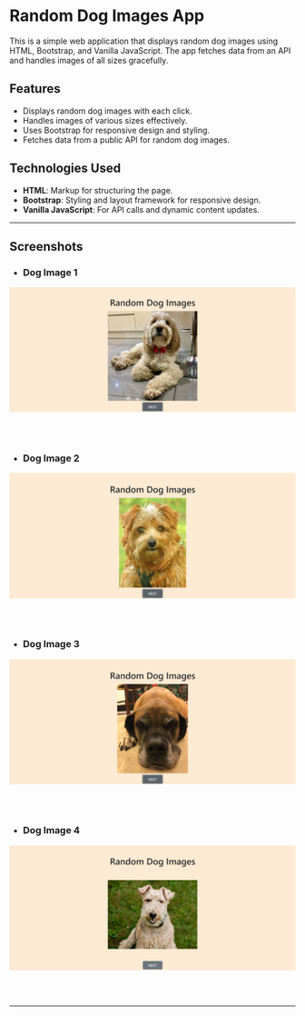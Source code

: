 # Random Dog Images App

This is a simple web application that displays random dog images using HTML, Bootstrap, and Vanilla JavaScript. The app fetches data from an API and handles images of all sizes gracefully.

## Features

- Displays random dog images with each click.
- Handles images of various sizes effectively.
- Uses Bootstrap for responsive design and styling.
- Fetches data from a public API for random dog images.

## Technologies Used

- **HTML**: Markup for structuring the page.
- **Bootstrap**: Styling and layout framework for responsive design.
- **Vanilla JavaScript**: For API calls and dynamic content updates.


---
<!-- Screenshots lists -->

## Screenshots

* ### Dog Image 1
<table><kbd><p align="center">
    <img src="https://github.com/im-aditya-rathi/Random-dog-images/blob/master/screenshots/1.png" alt="Image_1"/>
</p></kbd></table>

<br>

* ### Dog Image 2
<table><kbd><p align="center">
    <img src="https://github.com/im-aditya-rathi/Random-dog-images/blob/master/screenshots/2.png" alt="Image_2"/>
</p></kbd></table>

<br>

* ### Dog Image 3
<table><kbd><p align="center">
    <img src="https://github.com/im-aditya-rathi/Random-dog-images/blob/master/screenshots/3.png" alt="Image_3"/>
</p></kbd></table>

<br>

* ### Dog Image 4
<table><kbd><p align="center">
    <img src="https://github.com/im-aditya-rathi/Random-dog-images/blob/master/screenshots/4.png" alt="Image_4"/>
</p></kbd></table>

<br>

---
